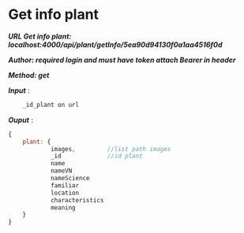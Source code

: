 # Get info plant
***URL Get info plant: localhost:4000/api/plant/getInfo/5ea90d94130f0a1aa4516f0d***

***Author: required login and must have token attach Bearer in header***

***Method: get***

***Input*** :

```js
    _id_plant on url
```

***Ouput*** :

```js
{
    plant: {
            images,         //list path images
            _id             //id plant
            name
            nameVN
            nameScience
            familiar
            location
            characteristics
            meaning
    }
}
```
